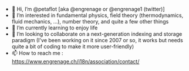 - 👋 Hi, I’m @petaflot [aka @engrenage or @engrenage1 (twitter)]
- 👀 I’m interested in fundamental physics, field theory (thermodynamics, fluid mechanics, ...), number theory, and quite a few other things
- 🌱 I’m currently learning to enjoy life
- 💞️ I’m looking to collaborate on a next-generation indexing and storage paradigm (I've been working on it since 2007 or so, it works but needs quite a bit of coding to make it more user-friendly)
- 📫 How to reach me : https://www.engrenage.ch/i18n/association/contact/
